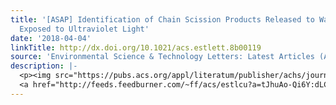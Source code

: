 ```yaml
---
title: '[ASAP] Identification of Chain Scission Products Released to Water by Plastic
  Exposed to Ultraviolet Light'
date: '2018-04-04'
linkTitle: http://dx.doi.org/10.1021/acs.estlett.8b00119
source: 'Environmental Science & Technology Letters: Latest Articles (ACS Publications)'
description: |-
  <p><img src="https://pubs.acs.org/appl/literatum/publisher/achs/journals/content/estlcu/0/estlcu.ahead-of-print/acs.estlett.8b00119/20180404/images/medium/ez-2018-00119j_0003.gif" alt="TOC Graphic"/></p><div><cite>Environmental Science & Technology Letters</cite></div><div>DOI: 10.1021/acs.estlett.8b00119</div><div class="feedflare">
  <a href="http://feeds.feedburner.com/~ff/acs/estlcu?a=tJhuAo-Qi6Y:dLCxKGHUC7g:yIl2AUoC8zA"><img src="http://feeds.feedburner.com/~ff/acs/estlcu?d=yIl2AUoC8zA" borde
---
```

